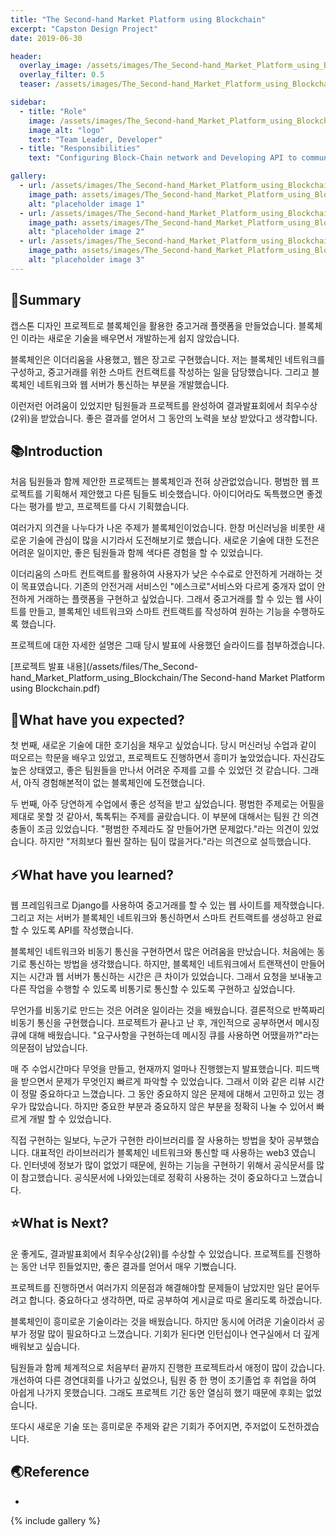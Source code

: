 ```yaml
---
title: "The Second-hand Market Platform using Blockchain"
excerpt: "Capston Design Project"
date: 2019-06-30

header:
  overlay_image: /assets/images/The_Second-hand_Market_Platform_using_Blockchain/identity.jpg
  overlay_filter: 0.5
  teaser: /assets/images/The_Second-hand_Market_Platform_using_Blockchain/identity.jpg

sidebar:
  - title: "Role"
    image: /assets/images/The_Second-hand_Market_Platform_using_Blockchain/profile.jpg
    image_alt: "logo"
    text: "Team Leader, Developer"
  - title: "Responsibilities"
    text: "Configuring Block-Chain network and Developing API to communicate with the server"

gallery:
  - url: /assets/images/The_Second-hand_Market_Platform_using_Blockchain/image-1.jpg
    image_path: assets/images/The_Second-hand_Market_Platform_using_Blockchain/image-1.jpg
    alt: "placeholder image 1"
  - url: /assets/images/The_Second-hand_Market_Platform_using_Blockchain/image-2.jpg
    image_path: assets/images/The_Second-hand_Market_Platform_using_Blockchain/image-2.jpg
    alt: "placeholder image 2"
  - url: /assets/images/The_Second-hand_Market_Platform_using_Blockchain/identity.jpg
    image_path: assets/images/The_Second-hand_Market_Platform_using_Blockchain/identity.jpg
    alt: "placeholder image 3"
---
```


## 🎯Summary

캡스톤 디자인 프로젝트로 블록체인을 활용한 중고거래 플랫폼을 만들었습니다.
블록체인 이라는 새로운 기술을 배우면서 개발하는게 쉽지 않았습니다.

블록체인은 이더리움을 사용했고, 웹은 장고로 구현했습니다.
저는 블록체인 네트워크를 구성하고, 중고거래를 위한 스마트 컨트랙트를 작성하는 일을 담당했습니다.
그리고 블록체인 네트워크와 웹 서버가 통신하는 부분을 개발했습니다.

이런저런 어려움이 있었지만 팀원들과 프로젝트를 완성하여 결과발표회에서 최우수상(2위)을 받았습니다.
좋은 결과를 얻어서 그 동안의 노력을 보상 받았다고 생각합니다.

## 📚Introduction

처음 팀원들과 함께 제안한 프로젝트는 블록체인과 전혀 상관없었습니다. 
평범한 웹 프로젝트를 기획해서 제안했고 다른 팀들도 비슷했습니다.
아이디어라도 독특했으면 좋겠다는 평가를 받고, 프로젝트를  다시 기획했습니다.

여러가지 의견을 나누다가 나온 주제가 블록체인이었습니다.
한창 머신러닝을 비롯한 새로운 기술에 관심이 많을 시기라서 도전해보기로 했습니다.
새로운 기술에 대한 도전은 어려운 일이지만, 좋은 팀원들과 함께 색다른 경험을 할 수 있었습니다.

이더리움의 스마트 컨트랙트를 활용하여 사용자가 낮은 수수료로 안전하게 거래하는 것이 목표였습니다.
기존의 안전거래 서비스인 "에스크로"서비스와 다르게 중개자 없이 안전하게 거래하는 플랫폼을 구현하고 싶었습니다.
그래서 중고거래를 할 수 있는 웹 사이트를 만들고, 블록체인 네트워크와 스마트 컨트랙트를 작성하여 원하는 기능을 수행하도록 했습니다.

프로젝트에 대한 자세한 설명은 그때 당시 발표에 사용했던 슬라이드를 첨부하겠습니다.

[프로젝트 발표 내용](/assets/files/The_Second-hand_Market_Platform_using_Blockchain/The Second-hand Market Platform using Blockchain.pdf)

## 🙏What have you expected?

첫 번째, 새로운 기술에 대한 호기심을 채우고 싶었습니다.
당시 머신러닝 수업과 같이 떠오르는 학문을 배우고 있었고, 프로젝트도 진행하면서 흥미가 높았었습니다.
자신감도 높은 상태였고, 좋은 팀원들을 만나서 어려운 주제를 고를 수 있었던 것 같습니다.
그래서, 아직 경험해본적이 없는 블록체인에 도전했습니다.

두 번째, 아주 당연하게 수업에서 좋은 성적을 받고 싶었습니다.
평범한 주제로는 어필을 제대로 못할 것 같아서, 톡톡튀는 주제를 골랐습니다.
이 부분에 대해서는 팀원 간 의견충돌이 조금 있었습니다.
"평범한 주제라도 잘 만들어가면 문제없다."라는 의견이 있었습니다.
하지만 "저희보다 훨씬 잘하는 팀이 많을거다."라는 의견으로 설득했습니다.

## ⚡What have you learned?

웹 프레임워크로 Django를 사용하여 중고거래를 할 수 있는 웹 사이트를 제작했습니다. 
그리고 저는 서버가 블록체인 네트워크와 통신하면서 스마트 컨트랙트를 생성하고 완료할 수 있도록 API를 작성했습니다.

블록체인 네트워크와 비동기 통신을 구현하면서 많은 어려움을 만났습니다.
처음에는 동기로 통신하는 방법을 생각했습니다.
하지만, 블록체인 네트워크에서 트랜잭션이 만들어지는 시간과 웹 서버가 통신하는 시간은 큰 차이가 있었습니다.
그래서 요청을 보내놓고 다른 작업을 수행할 수 있도록 비통기로 통신할 수 있도록 구현하고 싶었습니다.

무언가를 비동기로 만드는 것은 어려운 일이라는 것을 배웠습니다.
결론적으로 반쪽짜리 비동기 통신을 구현했습니다.
프로젝트가 끝나고 난 후, 개인적으로 공부하면서 메시징 큐에 대해 배웠습니다.
"요구사항을 구현하는데 메시징 큐를 사용하면 어땠을까?"라는 의문점이 남았습니다.

매 주 수업시간마다 무엇을 만들고, 현재까지 얼마나 진행했는지 발표했습니다.
피드백을 받으면서 문제가 무엇인지 빠르게 파악할 수 있었습니다.
그래서 이와 같은 리뷰 시간이 정말 중요하다고 느꼈습니다.
그 동안 중요하지 않은 문제에 대해서 고민하고 있는 경우가 많았습니다.
하지만 중요한 부분과 중요하지 않은 부분을 정확히 나눌 수 있어서 빠르게 개발 할 수 있었습니다.

직접 구현하는 일보다, 누군가 구현한 라이브러리를 잘 사용하는 방법을 찾아 공부했습니다.
대표적인 라이브러리가 블록체인 네트워크와 통신할 때 사용하는 web3 였습니다.
인터넷에 정보가 많이 없었기 때문에, 원하는 기능을 구현하기 위해서 공식문서를 많이 참고했습니다.
공식문서에 나와있는데로 정확히 사용하는 것이 중요하다고 느꼈습니다.

## ⭐What is Next?

운 좋게도, 결과발표회에서 최우수상(2위)를 수상할 수 있었습니다.
프로젝트를 진행하는 동안 너무 힌들었지만, 좋은 결과를 얻어서 매우 기뻤습니다.

프로젝트를 진행하면서 여러가지 의문점과 해결해야할 문제들이 남았지만 일단 묻어두려고 합니다.
중요하다고 생각하면, 따로 공부하여 게시글로 따로 올리도록 하겠습니다.

블록체인이 흥미로운 기술이라는 것을 배웠습니다.
하지만 동시에 어려운 기술이라서 공부가 정말 많이 필요하다고 느꼈습니다.
기회가 된다면 인턴십이나 연구실에서 더 깊게 배워보고 싶습니다.

팀원들과 함께 체계적으로 처음부터 끝까지 진행한 프로젝트라서 애정이 많이 갔습니다.
개선하여 다른 경연대회를 나가고 싶었으나, 팀원 중 한 명이 조기졸업 후 취업을 하여 아쉽게 나가지 못했습니다.
그래도 프로젝트 기간 동안 열심히 했기 때문에 후회는 없었습니다.

또다시 새로운 기술 또는 흥미로운 주제와 같은 기회가 주어지면, 주저없이 도전하겠습니다.

## 🌏Reference

 - 

{% include gallery %}
